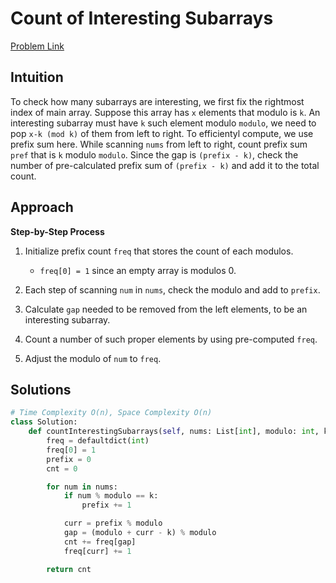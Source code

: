 **Count of Interesting Subarrays**
=
[Problem Link](https://leetcode.com/problems/count-of-interesting-subarrays/description)

## Intuition
To check how many subarrays are interesting, we first fix the rightmost index of main array. 
Suppose this array has `x` elements that modulo is `k`. An interesting subarray must have `k` such element modulo 
`modulo`, we need to pop `x-k (mod k)` of them from left to right. To efficientyl compute, we use prefix sum here. 
While scanning `nums` from left to right, count prefix sum `pref` that is `k` modulo `modulo`. Since the gap is 
`(prefix - k)`, check the number of pre-calculated prefix sum of `(prefix - k)` and add it to the total count. 

## Approach
**Step-by-Step Process**

1. Initialize prefix count `freq` that stores the count of each modulos.
    - `freq[0] = 1` since an empty array is modulos 0.
  
2. Each step of scanning `num` in `nums`, check the modulo and add to `prefix`.

3. Calculate `gap` needed to be removed from the left elements, to be an interesting subarray.

4. Count a number of such proper elements by using pre-computed `freq`.

5. Adjust the modulo of `num` to `freq`.
  
## Solutions
```python
# Time Complexity O(n), Space Complexity O(n)
class Solution:
    def countInterestingSubarrays(self, nums: List[int], modulo: int, k: int) -> int:
        freq = defaultdict(int)
        freq[0] = 1
        prefix = 0
        cnt = 0

        for num in nums:
            if num % modulo == k:
                prefix += 1

            curr = prefix % modulo
            gap = (modulo + curr - k) % modulo
            cnt += freq[gap]
            freq[curr] += 1

        return cnt
